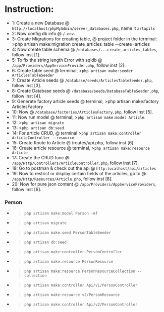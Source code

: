 
# Instruction:
* 1: Create a new Database @ ```http://localhost/phpMyAdmin/server_databases.php```, name it ```artapils```
* 2: Now config db info @ ```/.env```.
* 3: Create Migrations for creating table, @ project folder in the terminal: >php artisan make:migration create_articles_table --create=articles
* 4: Now create table schema @ ```/databases/...create_articles_tables```, follow inst [1].
* 5: To fix the string length Error with sqldb @ ```/app/Providers/AppServiceProvider.php```, follow inst [2].
* 6: Create table seed @ terminal, >```php artisan make:seeder ArticlesTableSeeder```
* 7: Create Article seeds @ ```/database/seeds/ArticlesTableSeeder.php```, follow inst [3].
* 8: Create Database seeds @ ```/database/seeds/DatabaseTableSeeder.php```, follow inst [4].
* 9: Generate factory article seeds @ terminal, >php artisan make:factory ArticlesFactory
* 10: Now @ ```/database/factories/ArticlesFactory.php```, follow inst [5].
* 11: Now run model @ terminal, >```php artisan make:model Article```.
* 12: >```php artisan migrate```
* 13: >```php artisan db:seed```
* 14: For article CRUD, @ terminal >```php artisan make:controller ArticleController --resource```
* 15: Create Route to Article @ /routes/api.php, follow inst [6].
* 16: Create article resource @ terminal, >```php artisan make:resource Article```
* 17: Create the CRUD func @ ```/app/Http/Controllers/ArticleController.php```, follow inst [7].
* 18: Go to postman & check out the api @ ```http:localhost/api/articles```
* 19: Now to restrict or display certain fields of the articles, go to @
```/app/Http/Resources/Article.php```, follow inst [8].
* 20: Now for pure json content @ ```/app/Providers/AppServiceProviders```, follow inst [9].



### Person 
* >```php artisan make:model Person -mf```
* >```php artisan migrate```
* >```php artisan make:seed PersonTableSeeder```
* >```php artisan db:seed```
* >```php artisan make:controller PersonController```
* >```php artisan make:resource PersonResource```
* >```php artisan make:resource PersonResourceCollection --collection```
* >```php artisan make:controller Api/v1/PersonController```

* >```php artisan make:resource v2/PersonResource```
* >```php artisan make:controller Api/v2/PersonController```
